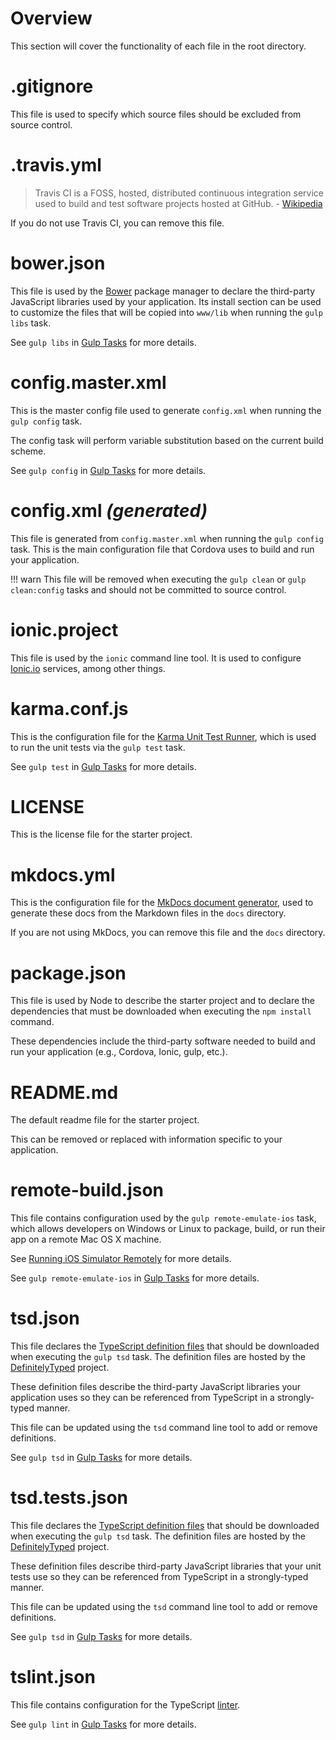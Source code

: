 # Overview

This section will cover the functionality of each file in the root directory.

# .gitignore

This file is used to specify which source files should be excluded from source control.

# .travis.yml

> Travis CI is a FOSS, hosted, distributed continuous integration service used to build and test software projects hosted at GitHub. - [Wikipedia](https://en.wikipedia.org/wiki/Travis_CI)

If you do not use Travis CI, you can remove this file.

# bower.json

This file is used by the [Bower](http://bower.io/) package manager to declare the third-party JavaScript libraries used by your application. Its install section can be used to customize the files that will be copied into `www/lib` when running the `gulp libs` task.

See `gulp libs` in [Gulp Tasks](gulp-tasks.md#gulp-libs) for more details.

# config.master.xml

This is the master config file used to generate `config.xml` when running the `gulp config` task.

The config task will perform variable substitution based on the current build scheme.

See `gulp config` in [Gulp Tasks](gulp-tasks.md#gulp-config) for more details.

# config.xml _(generated)_

This file is generated from `config.master.xml` when running the `gulp config` task. This is the main configuration file that Cordova uses to build and run your application.

!!! warn
	This file will be removed when executing the `gulp clean` or `gulp clean:config` tasks and should not be committed to source control.

# ionic.project

This file is used by the `ionic` command line tool. It is used to configure [Ionic.io](http://ionic.io/) services, among other things.

# karma.conf.js

This is the configuration file for the [Karma Unit Test Runner](https://karma-runner.github.io), which is used to run the unit tests via the `gulp test` task.

See `gulp test` in [Gulp Tasks](gulp-tasks.md#gulp-test) for more details.

# LICENSE

This is the license file for the starter project.

# mkdocs.yml

This is the configuration file for the [MkDocs document generator](http://www.mkdocs.org/), used to generate these docs from the Markdown files in the `docs` directory.

If you are not using MkDocs, you can remove this file and the `docs` directory.

# package.json

This file is used by Node to describe the starter project and to declare the dependencies that must be downloaded when executing the `npm install` command.

These dependencies include the third-party software needed to build and run your application (e.g., Cordova, Ionic, gulp, etc.).

# README.md

The default readme file for the starter project.

This can be removed or replaced with information specific to your application.

# remote-build.json

This file contains configuration used by the `gulp remote-emulate-ios` task, which allows developers on Windows or Linux to package, build, or run their app on a remote Mac OS X machine.

See [Running iOS Simulator Remotely](development-tips.md#running-ios-simulator-remotely) for more details.


See `gulp remote-emulate-ios` in [Gulp Tasks](gulp-tasks.md#gulp-remote-emulate-ios) for more details.

# tsd.json

This file declares the [TypeScript definition files](http://www.typescriptlang.org/Handbook#writing-dts-files) that should be downloaded when executing the `gulp tsd` task. The definition files are hosted by the [DefinitelyTyped](http://definitelytyped.org/) project.

These definition files describe the third-party JavaScript libraries your application uses so they can be referenced from TypeScript in a strongly-typed manner.

This file can be updated using the `tsd` command line tool to add or remove definitions.

See `gulp tsd` in [Gulp Tasks](gulp-tasks.md#gulp-tsd) for more details.

# tsd.tests.json

This file declares the [TypeScript definition files](http://www.typescriptlang.org/Handbook#writing-dts-files) that should be downloaded when executing the `gulp tsd` task. The definition files are hosted by the [DefinitelyTyped](http://definitelytyped.org/) project.

These definition files describe third-party JavaScript libraries that your unit tests use so they can be referenced from TypeScript in a strongly-typed manner.

This file can be updated using the `tsd` command line tool to add or remove definitions.

See `gulp tsd` in [Gulp Tasks](gulp-tasks.md#gulp-tsd) for more details.

# tslint.json

This file contains configuration for the TypeScript [linter](https://en.wikipedia.org/wiki/Lint_(software)).

See `gulp lint` in [Gulp Tasks](gulp-tasks.md#gulp-lint) for more details.